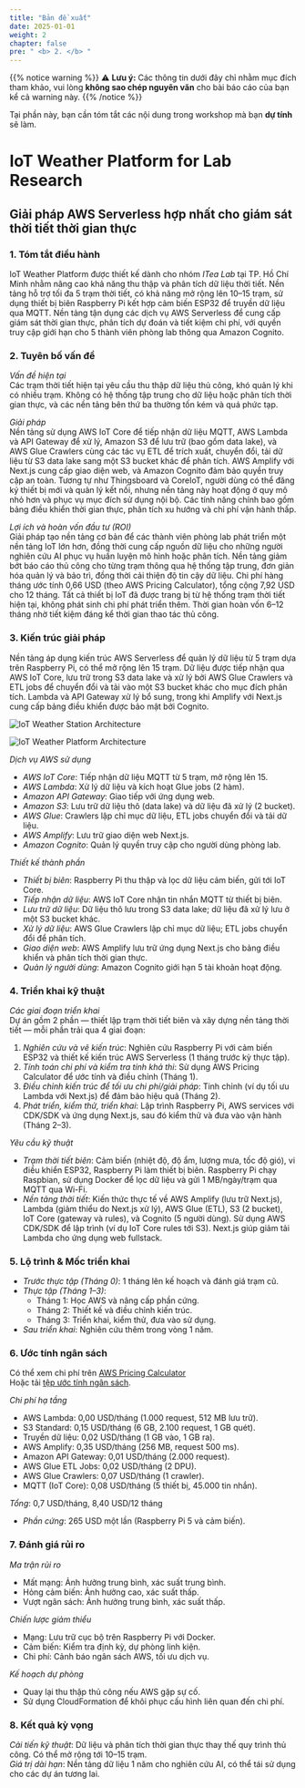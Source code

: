 ```yaml
---
title: "Bản đề xuất"
date: 2025-01-01
weight: 2
chapter: false
pre: " <b> 2. </b> "
---
```

{{% notice warning %}}
⚠️ **Lưu ý:** Các thông tin dưới đây chỉ nhằm mục đích tham khảo, vui lòng **không sao chép nguyên văn** cho bài báo cáo của bạn kể cả warning này.
{{% /notice %}}

Tại phần này, bạn cần tóm tắt các nội dung trong workshop mà bạn **dự tính** sẽ làm.

# IoT Weather Platform for Lab Research  
## Giải pháp AWS Serverless hợp nhất cho giám sát thời tiết thời gian thực  

### 1. Tóm tắt điều hành  
IoT Weather Platform được thiết kế dành cho nhóm *ITea Lab* tại TP. Hồ Chí Minh nhằm nâng cao khả năng thu thập và phân tích dữ liệu thời tiết. Nền tảng hỗ trợ tối đa 5 trạm thời tiết, có khả năng mở rộng lên 10–15 trạm, sử dụng thiết bị biên Raspberry Pi kết hợp cảm biến ESP32 để truyền dữ liệu qua MQTT. Nền tảng tận dụng các dịch vụ AWS Serverless để cung cấp giám sát thời gian thực, phân tích dự đoán và tiết kiệm chi phí, với quyền truy cập giới hạn cho 5 thành viên phòng lab thông qua Amazon Cognito.  

### 2. Tuyên bố vấn đề  
*Vấn đề hiện tại*  
Các trạm thời tiết hiện tại yêu cầu thu thập dữ liệu thủ công, khó quản lý khi có nhiều trạm. Không có hệ thống tập trung cho dữ liệu hoặc phân tích thời gian thực, và các nền tảng bên thứ ba thường tốn kém và quá phức tạp.  

*Giải pháp*  
Nền tảng sử dụng AWS IoT Core để tiếp nhận dữ liệu MQTT, AWS Lambda và API Gateway để xử lý, Amazon S3 để lưu trữ (bao gồm data lake), và AWS Glue Crawlers cùng các tác vụ ETL để trích xuất, chuyển đổi, tải dữ liệu từ S3 data lake sang một S3 bucket khác để phân tích. AWS Amplify với Next.js cung cấp giao diện web, và Amazon Cognito đảm bảo quyền truy cập an toàn. Tương tự như Thingsboard và CoreIoT, người dùng có thể đăng ký thiết bị mới và quản lý kết nối, nhưng nền tảng này hoạt động ở quy mô nhỏ hơn và phục vụ mục đích sử dụng nội bộ. Các tính năng chính bao gồm bảng điều khiển thời gian thực, phân tích xu hướng và chi phí vận hành thấp.  

*Lợi ích và hoàn vốn đầu tư (ROI)*  
Giải pháp tạo nền tảng cơ bản để các thành viên phòng lab phát triển một nền tảng IoT lớn hơn, đồng thời cung cấp nguồn dữ liệu cho những người nghiên cứu AI phục vụ huấn luyện mô hình hoặc phân tích. Nền tảng giảm bớt báo cáo thủ công cho từng trạm thông qua hệ thống tập trung, đơn giản hóa quản lý và bảo trì, đồng thời cải thiện độ tin cậy dữ liệu. Chi phí hàng tháng ước tính 0,66 USD (theo AWS Pricing Calculator), tổng cộng 7,92 USD cho 12 tháng. Tất cả thiết bị IoT đã được trang bị từ hệ thống trạm thời tiết hiện tại, không phát sinh chi phí phát triển thêm. Thời gian hoàn vốn 6–12 tháng nhờ tiết kiệm đáng kể thời gian thao tác thủ công.  

### 3. Kiến trúc giải pháp  
Nền tảng áp dụng kiến trúc AWS Serverless để quản lý dữ liệu từ 5 trạm dựa trên Raspberry Pi, có thể mở rộng lên 15 trạm. Dữ liệu được tiếp nhận qua AWS IoT Core, lưu trữ trong S3 data lake và xử lý bởi AWS Glue Crawlers và ETL jobs để chuyển đổi và tải vào một S3 bucket khác cho mục đích phân tích. Lambda và API Gateway xử lý bổ sung, trong khi Amplify với Next.js cung cấp bảng điều khiển được bảo mật bởi Cognito.  

![IoT Weather Station Architecture](/images/2-Proposal/edge_architecture.jpeg)

![IoT Weather Platform Architecture](/images/2-Proposal/platform_architecture.jpeg)

*Dịch vụ AWS sử dụng*  
- *AWS IoT Core*: Tiếp nhận dữ liệu MQTT từ 5 trạm, mở rộng lên 15.  
- *AWS Lambda*: Xử lý dữ liệu và kích hoạt Glue jobs (2 hàm).  
- *Amazon API Gateway*: Giao tiếp với ứng dụng web.  
- *Amazon S3*: Lưu trữ dữ liệu thô (data lake) và dữ liệu đã xử lý (2 bucket).  
- *AWS Glue*: Crawlers lập chỉ mục dữ liệu, ETL jobs chuyển đổi và tải dữ liệu.  
- *AWS Amplify*: Lưu trữ giao diện web Next.js.  
- *Amazon Cognito*: Quản lý quyền truy cập cho người dùng phòng lab.  

*Thiết kế thành phần*  
- *Thiết bị biên*: Raspberry Pi thu thập và lọc dữ liệu cảm biến, gửi tới IoT Core.  
- *Tiếp nhận dữ liệu*: AWS IoT Core nhận tin nhắn MQTT từ thiết bị biên.  
- *Lưu trữ dữ liệu*: Dữ liệu thô lưu trong S3 data lake; dữ liệu đã xử lý lưu ở một S3 bucket khác.  
- *Xử lý dữ liệu*: AWS Glue Crawlers lập chỉ mục dữ liệu; ETL jobs chuyển đổi để phân tích.  
- *Giao diện web*: AWS Amplify lưu trữ ứng dụng Next.js cho bảng điều khiển và phân tích thời gian thực.  
- *Quản lý người dùng*: Amazon Cognito giới hạn 5 tài khoản hoạt động.  

### 4. Triển khai kỹ thuật  
*Các giai đoạn triển khai*  
Dự án gồm 2 phần — thiết lập trạm thời tiết biên và xây dựng nền tảng thời tiết — mỗi phần trải qua 4 giai đoạn:  
1. *Nghiên cứu và vẽ kiến trúc*: Nghiên cứu Raspberry Pi với cảm biến ESP32 và thiết kế kiến trúc AWS Serverless (1 tháng trước kỳ thực tập).  
2. *Tính toán chi phí và kiểm tra tính khả thi*: Sử dụng AWS Pricing Calculator để ước tính và điều chỉnh (Tháng 1).  
3. *Điều chỉnh kiến trúc để tối ưu chi phí/giải pháp*: Tinh chỉnh (ví dụ tối ưu Lambda với Next.js) để đảm bảo hiệu quả (Tháng 2).  
4. *Phát triển, kiểm thử, triển khai*: Lập trình Raspberry Pi, AWS services với CDK/SDK và ứng dụng Next.js, sau đó kiểm thử và đưa vào vận hành (Tháng 2–3).  

*Yêu cầu kỹ thuật*  
- *Trạm thời tiết biên*: Cảm biến (nhiệt độ, độ ẩm, lượng mưa, tốc độ gió), vi điều khiển ESP32, Raspberry Pi làm thiết bị biên. Raspberry Pi chạy Raspbian, sử dụng Docker để lọc dữ liệu và gửi 1 MB/ngày/trạm qua MQTT qua Wi-Fi.  
- *Nền tảng thời tiết*: Kiến thức thực tế về AWS Amplify (lưu trữ Next.js), Lambda (giảm thiểu do Next.js xử lý), AWS Glue (ETL), S3 (2 bucket), IoT Core (gateway và rules), và Cognito (5 người dùng). Sử dụng AWS CDK/SDK để lập trình (ví dụ IoT Core rules tới S3). Next.js giúp giảm tải Lambda cho ứng dụng web fullstack.  

### 5. Lộ trình & Mốc triển khai  
- *Trước thực tập (Tháng 0)*: 1 tháng lên kế hoạch và đánh giá trạm cũ.  
- *Thực tập (Tháng 1–3)*:  
    - Tháng 1: Học AWS và nâng cấp phần cứng.  
    - Tháng 2: Thiết kế và điều chỉnh kiến trúc.  
    - Tháng 3: Triển khai, kiểm thử, đưa vào sử dụng.  
- *Sau triển khai*: Nghiên cứu thêm trong vòng 1 năm.  

### 6. Ước tính ngân sách  
Có thể xem chi phí trên [AWS Pricing Calculator](https://calculator.aws/#/estimate?id=621f38b12a1ef026842ba2ddfe46ff936ed4ab01)  
Hoặc tải [tệp ước tính ngân sách](../attachments/budget_estimation.pdf).  

*Chi phí hạ tầng*  
- AWS Lambda: 0,00 USD/tháng (1.000 request, 512 MB lưu trữ).  
- S3 Standard: 0,15 USD/tháng (6 GB, 2.100 request, 1 GB quét).  
- Truyền dữ liệu: 0,02 USD/tháng (1 GB vào, 1 GB ra).  
- AWS Amplify: 0,35 USD/tháng (256 MB, request 500 ms).  
- Amazon API Gateway: 0,01 USD/tháng (2.000 request).  
- AWS Glue ETL Jobs: 0,02 USD/tháng (2 DPU).  
- AWS Glue Crawlers: 0,07 USD/tháng (1 crawler).  
- MQTT (IoT Core): 0,08 USD/tháng (5 thiết bị, 45.000 tin nhắn).  

*Tổng*: 0,7 USD/tháng, 8,40 USD/12 tháng  
- *Phần cứng*: 265 USD một lần (Raspberry Pi 5 và cảm biến).  

### 7. Đánh giá rủi ro  
*Ma trận rủi ro*  
- Mất mạng: Ảnh hưởng trung bình, xác suất trung bình.  
- Hỏng cảm biến: Ảnh hưởng cao, xác suất thấp.  
- Vượt ngân sách: Ảnh hưởng trung bình, xác suất thấp.  

*Chiến lược giảm thiểu*  
- Mạng: Lưu trữ cục bộ trên Raspberry Pi với Docker.  
- Cảm biến: Kiểm tra định kỳ, dự phòng linh kiện.  
- Chi phí: Cảnh báo ngân sách AWS, tối ưu dịch vụ.  

*Kế hoạch dự phòng*  
- Quay lại thu thập thủ công nếu AWS gặp sự cố.  
- Sử dụng CloudFormation để khôi phục cấu hình liên quan đến chi phí.  

### 8. Kết quả kỳ vọng  
*Cải tiến kỹ thuật*: Dữ liệu và phân tích thời gian thực thay thế quy trình thủ công. Có thể mở rộng tới 10–15 trạm.  
*Giá trị dài hạn*: Nền tảng dữ liệu 1 năm cho nghiên cứu AI, có thể tái sử dụng cho các dự án tương lai.